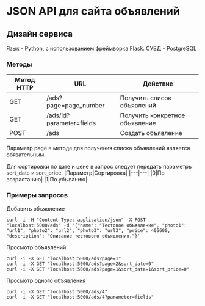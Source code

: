 # JSON API для сайта объявлений

## Дизайн сервиса

Язык - Python, с использованием фреймворка Flask. 
СУБД - PostgreSQL

### Методы
|Метод HTTP|URL|Действие|
|---|---|---|
|GET|/ads?page=page_number|Получить список объявлений|
|GET|/ads/id?parameter=fields|Получить конкретное объявление|
|POST|/ads|Создать объявление|

Параметр page в методе для получения списка объявлений является обязательным.

Для сортировки по дате и цене в запрос следует передать параметры sort_date и sort_price. 
|Параметр|Сортировка|
|---|---|
|0|По возрастанию|
|1|По убыванию|

### Примеры запросов
Добавить объявление
```
curl -i -H "Content-Type: application/json" -X POST "localhost:5000/ads" -d '{"name": "Тестовое объявление", "photo1": "url1", "photo2": "url2", "photo3": "url3", "price": 405600, "description": "Описание тестового объявления."}'
```
Просмотр объявлений
```
curl -i -X GET "localhost:5000/ads?page=1"
curl -i -X GET "localhost:5000/ads?page=2&sort_date=0"
curl -i -X GET "localhost:5000/ads?page=1&sort_date=1&sort_price=0"
```
Просмотр одного объявления
```
curl -i -X GET "localhost:5000/ads/4"
curl -i -X GET "localhost:5000/ads/4?parameter=fields"
```



